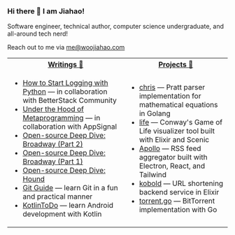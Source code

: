 ### Hi there 👋 I am Jiahao!

Software engineer, technical author, computer science undergraduate, and all-around tech nerd!

Reach out to me via me@woojiahao.com

<table>
  <tr>
    <th><a href="https://blog.woojiahao.com">Writings 📝</a></th>
    <th><a href="https://woojiahao.com/#projects">Projects 🔭</a></th>
  </tr>
  <tr>
    <td>
      <ul>
        <li><a href="https://betterstack.com/community/guides/logging/how-to-start-logging-with-python/">How to Start Logging with Python</a> — in collaboration with BetterStack Community</li>
        <li><a href="https://blog.appsignal.com/category/under-the-hood-of-metaprogramming.html">Under the Hood of Metaprogramming</a> — in collaboration with AppSignal</li>
        <li><a href="https://woojiahao.com/blog/posts/open-source-deep-dive-broadway-part-2">Open-source Deep Dive: Broadway (Part 2)</a></li>
        <li><a href="https://woojiahao.com/blog/posts/open-source-deep-dive-broadway-part-1">Open-source Deep Dive: Broadway (Part 1)</a></li>
        <li><a href="https://woojiahao.com/blog/posts/open-source-deep-dive-hound">Open-source Deep Dive: Hound</a></li>
        <li><a href="https://learngit.woojiahao.com">Git Guide</a> — learn Git in a fun and practical manner</li>
        <li><a href="https://woojiahao.com/KotlinToDo">KotlinToDo</a> — learn Android development with Kotlin</li>
      </ul>
    </td>
    <td>
      <ul>
        <li><a href="https://github.com/woojiahao/chris">chris</a> — Pratt parser implementation for mathematical equations in Golang</li>
        <li><a href="https://github.com/woojiahao/life">life</a> — Conway&#39;s Game of Life visualizer tool built with Elixir and Scenic</li>
        <li><a href="https://github.com/woojiahao/apollo">Apollo</a> — RSS feed aggregator built with Electron, React, and Tailwind</li>
        <li><a href="https://github.com/woojiahao/kobold">kobold</a> — URL shortening backend service in Elixir</li>
        <li><a href="https://github.com/woojiahao/torrent.go">torrent.go</a> — BitTorrent implementation with Go</li>
      </ul>
    </td>
  </tr>
</table>
